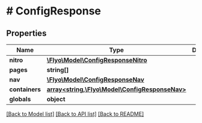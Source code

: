 # # ConfigResponse

## Properties

Name | Type | Description | Notes
------------ | ------------- | ------------- | -------------
**nitro** | [**\Flyo\Model\ConfigResponseNitro**](ConfigResponseNitro.md) |  | [optional]
**pages** | **string[]** |  | [optional]
**nav** | [**\Flyo\Model\ConfigResponseNav**](ConfigResponseNav.md) |  | [optional]
**containers** | [**array<string,\Flyo\Model\ConfigResponseNav>**](ConfigResponseNav.md) |  | [optional]
**globals** | **object** |  | [optional]

[[Back to Model list]](../../README.md#models) [[Back to API list]](../../README.md#endpoints) [[Back to README]](../../README.md)
